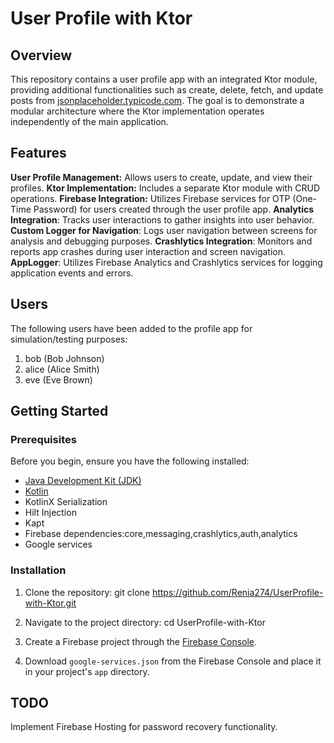 # User Profile with Ktor

## Overview

This repository contains a user profile app with an integrated Ktor module, providing additional functionalities such as create, delete, fetch, and update posts 
from [jsonplaceholder.typicode.com](https://jsonplaceholder.typicode.com/). The goal is to demonstrate a modular architecture where the Ktor implementation operates 
independently of the main application.

## Features
**User Profile Management:** Allows users to create, update, and view their profiles.
**Ktor Implementation:** Includes a separate Ktor module with CRUD operations.
**Firebase Integration:** Utilizes Firebase services for OTP (One-Time Password) for users created through the user profile app.
**Analytics Integration**: Tracks user interactions to gather insights into user behavior.
**Custom Logger for Navigation**: Logs user navigation between screens for analysis and debugging purposes.
**Crashlytics Integration**: Monitors and reports app crashes during user interaction and screen navigation.
**AppLogger**: Utilizes Firebase Analytics and Crashlytics services for logging application events and errors.


## Users

The following users have been added to the profile app for simulation/testing purposes:

1. bob (Bob Johnson)
2. alice (Alice Smith)
3. eve (Eve Brown)
   
## Getting Started

### Prerequisites

Before you begin, ensure you have the following installed:

- [Java Development Kit (JDK)](https://adoptopenjdk.net/)
- [Kotlin](https://kotlinlang.org/)
- KotlinX Serialization
- Hilt Injection
- Kapt
- Firebase dependencies:core,messaging,crashlytics,auth,analytics
- Google services

### Installation

1. Clone the repository:
    git clone https://github.com/Renia274/UserProfile-with-Ktor.git

2. Navigate to the project directory:
    cd UserProfile-with-Ktor

3. Create a Firebase project through the [Firebase Console](https://console.firebase.google.com/).
   
4. Download `google-services.json` from the Firebase Console and place it in your project's `app` directory.

## TODO
Implement Firebase Hosting for password recovery functionality.


